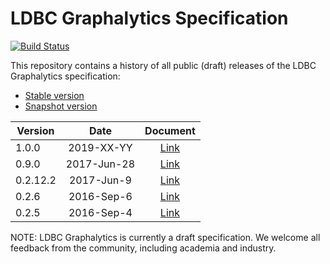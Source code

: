 LDBC Graphalytics Specification
===============================

[![Build Status](https://travis-ci.com/ldbc/ldbc_graphalytics_docs.svg?branch=master)](https://travis-ci.com/ldbc/ldbc_graphalytics_docs)

This repository contains a history of all public (draft) releases of the LDBC Graphalytics specification:
* [Stable version](https://github.com/ldbc/ldbc_graphalytics_docs/raw/master/doc/LDBC-Graphalytics_tech-specs_v0.9.0.pdf)
* [Snapshot version](http://ldbc.github.io/ldbc_graphalytics_docs/graphalytics_spec.pdf)

| Version | Date | Document | 
|-------------|:-------------:|:-------------:|
| 1.0.0 | 2019-XX-YY | [Link](https://github.com/ldbc/ldbc_graphalytics_docs/raw/master/doc/LDBC-Graphalytics_tech-specs_v1.0.0.pdf) |
| 0.9.0 | 2017-Jun-28 | [Link](https://github.com/ldbc/ldbc_graphalytics_docs/raw/master/doc/LDBC-Graphalytics_tech-specs_v0.9.0.pdf) |
| 0.2.12.2 | 2017-Jun-9 | [Link](https://github.com/ldbc/ldbc_graphalytics_docs/raw/master/doc/LDBC-Graphalytics_tech-specs_v0.2.12.2.pdf) |
| 0.2.6 | 2016-Sep-6 | [Link](https://github.com/ldbc/ldbc_graphalytics_docs/raw/master/doc/LDBC-Graphalytics_tech-specs_v0.2.6.pdf) |
| 0.2.5 | 2016-Sep-4 | [Link](https://github.com/ldbc/ldbc_graphalytics_docs/raw/master/doc/LDBC-Graphalytics_tech-specs_v0.2.5.pdf) |

NOTE: LDBC Graphalytics is currently a draft specification. We welcome all feedback from the community, including academia and industry.

